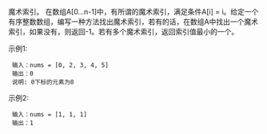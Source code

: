 魔术索引。 在数组A[0...n-1]中，有所谓的魔术索引，满足条件A[i] = i。给定一个有序整数数组，编写一种方法找出魔术索引，若有的话，在数组A中找出一个魔术索引，如果没有，则返回-1。若有多个魔术索引，返回索引值最小的一个。

示例1:
```
 输入：nums = [0, 2, 3, 4, 5]
 输出：0
 说明: 0下标的元素为0
```
示例2:
```
 输入：nums = [1, 1, 1]
 输出：1
```